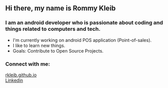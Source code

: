 ## Hi there, my name is Rommy Kleib

### I am an android developer who is passionate about coding and things related to computers and tech.
- I'm currently working on android POS application (Point-of-sales).
- I like to learn new things.
- Goals: Contribute to Open Source Projects.

### Connect with me:
<a href="https://rkleib.github.io">rkleib.github.io</a><br/>
<a href="https://www.linkedin.com/in/rommy-trendy-kharisma-682580192/">Linkedin</a>
